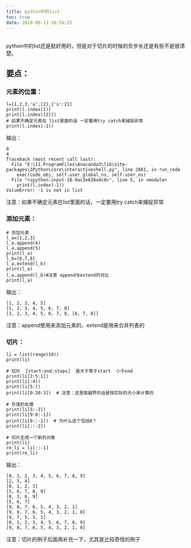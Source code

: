 ```yaml
---
title: python中的list
toc: true
date: 2018-06-13 16:58:25
---
```


## 


python中的list还是挺好用的，但是对于切片的时候的负步长还是有些不是很清楚。


## 要点：




### 元素的位置：




    l=[1,2,3,'a',[2],{'s':2}]
    print(l.index(1))
    print(l.index([2]))
    # 如果不确定元素在 list里面的话 一定要用try catch来捕捉异常
    print(l.index(-1))


输出：


    0
    4
    Traceback (most recent call last):
      File "E:\11.ProgramFiles\Anaconda3\lib\site-packages\IPython\core\interactiveshell.py", line 2881, in run_code
        exec(code_obj, self.user_global_ns, self.user_ns)
      File "<ipython-input-18-9ac3e638a4c8>", line 5, in <module>
        print(l.index(-1))
    ValueError: -1 is not in list


注意：如果不确定元素在list里面的话，一定要用try catch来捕捉异常


### 添加元素：




    # 添加元素
    l_a=[1,2,3]
    l_a.append(4)
    l_a.append(5)
    print(l_a)
    l_b=[6,7,8]
    l_a.extend(l_b)
    print(l_a)
    l_a.append(l_b)#注意 append与extend的对比
    print(l_a)


输出：


    [1, 2, 3, 4, 5]
    [1, 2, 3, 4, 5, 6, 7, 8]
    [1, 2, 3, 4, 5, 6, 7, 8, [6, 7, 8]]


注意：append使用来添加元素的，extend是用来合并列表的


### 切片：




    li = list(range(10))
    print(li)
    
    # 切片  [start:end:steps]  是大于等于start  小于end
    print(li[2:5:1])
    print(li[:4])
    print(li[5:])
    print(li[0:20:3])  # 注意：这里面越界的话是按实际的大小来计算的
    
    # 负值的处理
    print(li[5:-2])
    print(li[9:0:-1])
    print(li[9::-1])  # 为什么这个包括0？
    print(li[::-2])
    
    # 切片生成一个新的对象
    print(li)
    re_li = li[::-1]
    print(re_li)


输出：


    [0, 1, 2, 3, 4, 5, 6, 7, 8, 9]
    [2, 3, 4]
    [0, 1, 2, 3]
    [5, 6, 7, 8, 9]
    [0, 3, 6, 9]
    [5, 6, 7]
    [9, 8, 7, 6, 5, 4, 3, 2, 1]
    [9, 8, 7, 6, 5, 4, 3, 2, 1, 0]
    [9, 7, 5, 3, 1]
    [0, 1, 2, 3, 4, 5, 6, 7, 8, 9]
    [9, 8, 7, 6, 5, 4, 3, 2, 1, 0]


注意：切片的例子后面再补充一下，尤其是比较奇怪的例子




